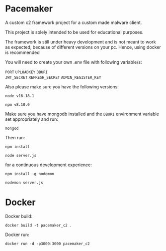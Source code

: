 # Pacemaker

A custom c2 framework project for a custom made malware client.

This project is solely intended to be used for educational purposes.

The framework is still under heavy development and is not meant to work as expected, because of different versions on your pc. Hence,
using docker is recommended

You will need to create your own .env file with following variable/s:

```PORT```
```UPLOADKEY```
```DBURI```  
```JWT_SECRET```
```REFRESH_SECRET```
```ADMIN_REGISTER_KEY```

Also please make sure you have the following versions:

```node v16.18.1```

```npm v8.10.0```

Make sure you have mongodb installed and the ```DBURI``` environment variable set appropriately and run:

```mongod```

Then run:

```npm install```

```node server.js```

for a continuous development experience:

```npm install -g nodemon```

```nodemon server.js```

# Docker

Docker build:

```docker build -t pacemaker_c2 .```

Docker run:

```docker run -d -p3000:3000 pacemaker_c2```


